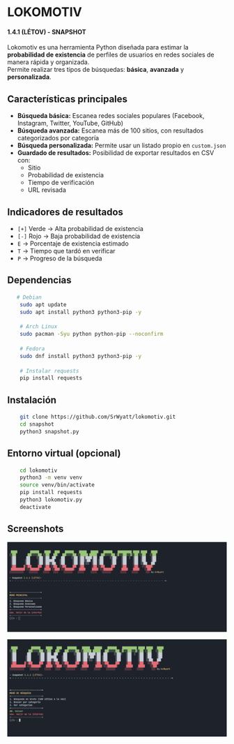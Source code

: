 # LOKOMOTIV 
#### 1.4.1 (LÉTOV) - SNAPSHOT

Lokomotiv es una herramienta Python diseñada para estimar la **probabilidad de existencia**
de perfiles de usuarios en redes sociales de manera rápida y organizada.  
Permite realizar tres tipos de búsquedas: **básica**, **avanzada** y **personalizada**.

## Características principales

- **Búsqueda básica:** Escanea redes sociales populares (Facebook, Instagram, Twitter, YouTube, GitHub)
- **Búsqueda avanzada:** Escanea más de 100 sitios, con resultados categorizados por categoría
- **Búsqueda personalizada:** Permite usar un listado propio en `custom.json`
- **Guardado de resultados:** Posibilidad de exportar resultados en CSV con:
  - Sitio
  - Probabilidad de existencia
  - Tiempo de verificación
  - URL revisada

## Indicadores de resultados

- `[+]` Verde → Alta probabilidad de existencia 
- `[-]` Rojo  → Baja probabilidad de existencia 
- `E` → Porcentaje de existencia estimado
- `T` → Tiempo que tardó en verificar
- `P` → Progreso de la búsqueda
## Dependencias
```bash
   # Debian
    sudo apt update
    sudo apt install python3 python3-pip -y

    # Arch Linux
    sudo pacman -Syu python python-pip --noconfirm

    # Fedora
    sudo dnf install python3 python3-pip -y

    # Instalar requests
    pip install requests
```

## Instalación
```bash
    git clone https://github.com/SrWyatt/lokomotiv.git
    cd snapshot
    python3 snapshot.py
```

## Entorno virtual (opcional)
```bash
    cd lokomotiv
    python3 -m venv venv
    source venv/bin/activate
    pip install requests
    python3 lokomotiv.py
    deactivate
```




    
## Screenshots

![App Screenshot](https://raw.githubusercontent.com/SrWyatt/lokomotiv/refs/heads/main/screenshots/1.png)

![App Screenshot](https://raw.githubusercontent.com/SrWyatt/lokomotiv/refs/heads/main/screenshots/2.png)

